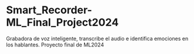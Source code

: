 # Smart_Recorder-ML_Final_Project2024
Grabadora de voz inteligente, transcribe el audio e identifica emociones en los hablantes. Proyecto final de ML2024 
